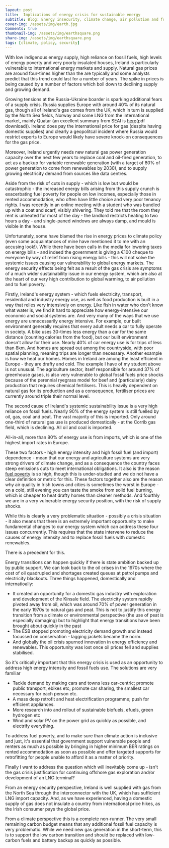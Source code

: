 ```yaml
---
layout: post
title:  Implications of energy crisis for sustainable energy
subtitle: Blog: Energy insecurity, climate change, air pollution and fuel poverty have the same roots - and the same solutions
cover-img: /assets/img/earth.jpg
Comments: true
thumbnail-img: /assets/img/earthsquare.png
share-img: /assets/img/earthsquare.png
tags: [climate, policy, security]
---
```



With low indigenous energy supply, high reliance on fossil fuels, high levels of energy poverty and very poorly insulated houses, Ireland is particularly vulnerable to international energy markets and supply. Natural gas prices are around four-times higher than the are typically and some analysts predict that this trend could last for a number of years. The spike in prices is being caused by a number of factors which boil down to declining supply and growing demand.

Growing tensions at the Russia-Ukraine boarder is sparking additional fears of a supply crisis. Russia supplies Europe with around 40% of its natural gas, though all of Ireland's gas comes from the UK, which in turn is supplied by the North Sea fields, Norway and some LNG from the international market, mainly Quatar (an excellent summary from SEAI is [here](https://www.google.com/url?sa=t&rct=j&q=&esrc=s&source=web&cd=&ved=2ahUKEwi-4vzl39T1AhXPOcAKHbEVAMAQFnoECAkQAQ&url=https%3A%2F%2Fwww.seai.ie%2Fpublications%2FEnergy-Security-in-Ireland-2020-.pdf&usg=AOvVaw0_1eV-xexAeom_uwcMKm-P)(pdf download)). Ireland does pay the international price for gas (despite having domestic supplies) and clearly a geopolitcal incident where Russia would restrict exports to Europe would likely have severe knock-on consequences for the gas price.

Moreover, Ireland urgently needs new natural gas power generation capacity over the next few years to replace coal and oil-fired generation, to act as a backup for variable renewable generation (with a target of 80% of power generation to come from renewables by 2030), and to supply growing electricity demand from sources like data centres.

Aside from the risk of cuts in supply - which is low but would be catastrophic - the increased energy bills arising from this supply crunch is exacerbating fuel poverty for people on low incomes, especially those in rented accommodation, who often have little choice and very poor tenancy rights. I was recently in an online meeting with a student who was bundled up with a coat and scarf, visibly shivering. They told me that the room they rent is unheated for most of the day - the landlord restricts heating to two hours a day - and single-paned windows are always damp, and mould is visible in the house.

Unfortunately, some have blamed the rise in energy prices to climate policy (even some acquaintances of mine have mentioned it to me with an accusing look!). While there have been calls in the media for lowering taxes on energy bills - and indeed the government is giving a €100 cheque to everyone by way of relief from rising energy bills - this will not solve the systemic issues causing our vulnerability to global energy markets. The energy security effects being felt as a result of the gas crisis are symptoms of a much wider sustainability issue in our energy system, which are also at the heart of our very high contribution to global warming, to air pollution and to fuel poverty.

Firstly, Ireland's energy system - which fuels electricity, transport, residential and industry energy use, as well as food production is built in a way that relies very intensively on energy. Like fish in water who don't know what water is, we find it hard to appreciate how energy-intensive our economic and social systems are. And very many of the ways that we use energy are unnecessarily energy intensive. For example, our built environment generally requires that every adult needs a car to fully operate in society. A bike uses 30-times less energy than a car for the same distance (counting calories from the food), but our built environment doesn't allow for their use. Nearly 40% of car energy use is for trips of less than 8km. And homes are spread out among the countryside, with poor spatial planning, meaning trips are longer than necessary. Another example is how we heat our homes. Homes in Ireland are among the least efficient in Europe - they are drafty and cold. The example I have of my student above is not unusual. The agriculture sector, itself responsible for around 37% of greenhouse gases, is also very vulnerable to global fossil fuels price shocks because of the perennial ryegrass model for beef and (particularly) dairy production that requires chemical fertilisers. This is heavily dependent on natural gas for its production and as a consequence, fertiliser prices are currently around triple their normal level.

The second cause of Ireland's systemic sustainability issue is a very high reliance on fossil fuels. Nearly 90% of the energy system is still fuelled by oil, gas, coal and peat. The vast majority of this is imported. Only around one-third of natural gas use is produced domestically - at the Corrib gas field, which is declining. All oil and coal is imported.

All-in-all, more than 80% of energy use is from imports, which is one of the highest import rates in Europe.

These two factors - high energy intensity and high fossil fuel (and import) dependence - mean that our energy and agriculture systems are very strong drivers of climate change, and as a consequence the country faces steep emissions cuts to meet international obligations. It also is the reason [fuel poverty](https://www.socialjustice.ie/content/policy-issues/energy-poverty-and-just-transition) is so high, though this is under-studied and we do not have a clear definition or metric for this. These factors together also are the reason why air quality in Irish towns and cities is sometimes the worst in Europe - on a cold, still evening you can taste the smoke from solid fuel burning, which is cheaper to heat drafty homes than cleaner methods. And fourthly we are in a very vulnerable energy security position, with the risk of supply shocks.

While this is clearly a very problematic situation - possibly a crisis situation - it also means that there is an extremely important opportunity to make fundamental changes to our energy system which can address these four issues concurrently. This requires that the state intervene to reduce the causes of energy intensity and to replace fossil fuels with domestic renewables.

There is a precedent for this.

Energy transitions can happen quickly if there is state ambition backed up by public support. We can look back to the oil crises in the 1970s where the cost of oil quadrupled and shortages created queues at petrol pumps and electricity blackouts. Three things happened, domestically and internatioally:
- It created an opportunity for a domestic gas industry with exploration and development of the Kinsale field. The electricity system rapidly pivoted away from oil, which was around 70% of power generation in the early 1970s to natural gas and peat. This is not to justify this energy transition from a climate or environmental perspective (the use of peat is especially damaging) but to highlight that energy transitions have been brought about quickly in the past
- The ESB stopped promoting electricity demand growth and instead focussed on conservation - lagging jackets became the norm.
- And globally the oil crisis spurned innovation in energy efficiency and renewables. This opportunity was lost once oil prices fell and supplies stabilised.

So it's critically important that this energy crisis is used as an opportunity to address high energy intensity and fossil fuels use.  The solutions are very familiar
- Tackle demand by making cars and towns less car-centric; promote public transport, ebikes etc; promote car sharing, the smallest car necessary for each person etc.
- A mass deep retrofit and heat electrification programme; push for efficient appliances.
- More research into and rollout of sustainable biofuels, efuels, green hydrogen etc
- Wind and solar PV on the power grid as quickly as possible, and electrify everything.

To address fuel poverty, and to make sure than climate action is inclusive and just, it's essential that government support vulnerable people and renters as much as possible by bringing in higher minimum BER ratings on rented accommodation as soon as possible and offer targeted supports for retrofitting for people unable to afford it as a matter of priority.

Finally I want to address the question which will inevitably come up - isn't the gas crisis justification for continuing offshore gas exploration and/or development of an LNG terminal?

From an energy security perspective, Ireland is well supplied with gas from the North Sea through the interconnector with the UK, which has sufficient LNG import capacity. And, as we have experienced, having a domestic supply of gas does not insulate a country from international price hikes, as the Irish consumer pays the global price.

From a climate perspective this is a complete non-runner. The very small remaining carbon budget means that any additional fossil fuel capacity is very problematic. While we need new gas generation in the short-term, this is to support the low carbon transition and should be replaced with low-carbon fuels and battery backup as quickly as possible.
